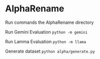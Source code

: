 # AlphaRename

Run commands the AlphaRename directory

Run Gemini Evaluation
`python -m gemini`

Run Lamma Evaluation
`python -m llama`

Generate dataset
`python alpha/generate.py`

